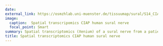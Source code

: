 ```yaml
---
date:
external_link: https://osmzhlab.uni-muenster.de/tissuumap/sural/S14_CIAP
image:
  caption:  Spatial transcripomics CIAP human sural nerve
  focal_point: Smart
summary: Spatial transcriptomics (Xenium) of a sural nerve from a patient suffering from CIAP (chronic idiopathic axonal polyneuropathy) (S14).
title: Spatial transcriptomics CIAP human sural nerve
---
```

